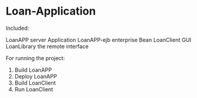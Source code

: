# Loan-Application

Included: 

LoanAPP server Application
LoanAPP-ejb enterprise Bean
LoanClient GUI
LoanLibrary the remote interface

For running the project:

1. Build LoanAPP
2. Deploy LoanAPP
3. Build LoanClient
4. Run LoanClient
